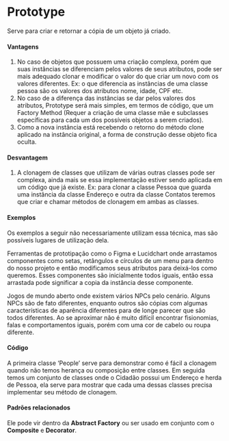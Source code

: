 <h1>Prototype</h1>
<p>Serve para criar e retornar a cópia de um objeto já criado.</p>
  
<h4>Vantagens</h4>
<ol>
   <li>No caso de objetos que possuem uma criação complexa, porém que suas instâncias se diferenciam pelos valores de seus atributos, pode ser mais adequado clonar e modificar o valor do que criar um novo com os valores diferentes. Ex: o que diferencia as instâncias de uma classe pessoa são os valores dos atributos nome, idade, CPF etc.</li>
   <li>No caso de a diferença das instâncias se dar pelos valores dos atributos, Prototype será mais simples, em termos de código, que um Factory Method (Requer a criação de uma classe mãe e subclasses específicas para cada um dos possíveis objetos a serem criados).</li>
   <li>Como a nova instância está recebendo o retorno do método clone aplicado na instância original, a forma de construção desse objeto fica oculta.</li>
</ol>
  
<h4>Desvantagem</h4>
<ol>
   <li>A clonagem de classes que utilizam de várias outras classes pode ser complexa, ainda mais se essa implementação estiver sendo aplicada em um código que já existe. Ex: para clonar a classe Pessoa que guarda uma instância da classe Endereço e outra da classe Contatos teremos que criar e chamar métodos de clonagem em ambas as classes.</li>
</ol>
  
<h4>Exemplos</h4>
<p>Os exemplos a seguir não necessariamente utilizam essa técnica, mas são possíveis lugares de utilização dela.</p>
<p>Ferramentas de prototipação como o Figma e Lucidchart onde arrastamos componentes como setas, retângulos e círculos de um menu para dentro do nosso projeto e então modificamos seus atributos para deixá-los como queremos. Esses componentes são inicialmente todos iguais, então essa arrastada pode significar a copia da instância desse componente.</p>
<p>Jogos de mundo aberto onde existem vários NPCs pelo cenário. Alguns NPCs são de fato diferentes, enquanto outros são cópias com algumas características de aparência diferentes para de longe parecer que são todos diferentes. Ao se aproximar não é muito difícil encontrar fisionomias, falas e comportamentos iguais, porém com uma cor de cabelo ou roupa diferente.</p>

<h4>Código</h4>
<p>A primeira classe ‘People’ serve para demonstrar como é fácil a clonagem quando não temos herança ou composição entre classes. Em seguida temos um conjunto de classes onde o Cidadão possui um Endereço e herda de Pessoa, ela serve para mostrar que cada uma dessas classes precisa implementar seu método de clonagem.</p>

<h4>Padrões relacionados</h4>
<p>Ele pode vir dentro da <b>Abstract Factory</b> ou ser usado em conjunto com o <b>Composite</b> e <b>Decorator</b>.</p>